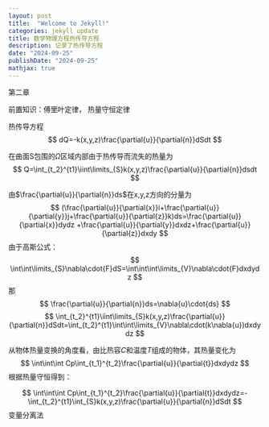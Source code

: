 ```yaml
---
layout: post
title:  "Welcome to Jekyll!"
categories: jekyll update
title: 数学物理方程热传导方程
description: 记录了热传导方程
date: "2024-09-25"
publishDate: "2024-09-25"
mathjax: true
---
```


第二章

前置知识：傅里叶定律， 热量守恒定律

热传导方程
$$
dQ=-k(x,y,z)\frac{\partial{u}}{\partial{n}}dSdt
$$

在曲面S包围的$\Omega$区域内部由于热传导而流失的热量为
$$
Q=\int_{t_2}^{t1}\iint\limits_{S}k(x,y,z)\frac{\partial{u}}{\partial{n}}dsdt
$$

由$\frac{\partial{u}}{\partial{n}}ds$在x,y,z方向的分量为
$$
(\frac{\partial{u}}{\partial{x}}i+\frac{\partial{u}}{\partial{y}}j+\frac{\partial{u}}{\partial{z}}k)ds=\frac{\partial{u}}{\partial{x}}dydz +\frac{\partial{u}}{\partial{y}}dxdz+\frac{\partial{u}}{\partial{z}}dxdy
$$
由于高斯公式：
$$
\int\int\limits_{S}\nabla\cdot{F}dS=\int\int\int\limits_{V}\nabla\cdot{F}dxdydz
$$
那
$$
\frac{\partial{u}}{\partial{n}}ds=\nabla{u}\cdot{ds}
$$
$$
\int_{t_2}^{t1}\iint\limits_{S}k(x,y,z)\frac{\partial{u}}{\partial{n}}dSdt=\int_{t_2}^{t1}\int\int\limits_{V}\nabla\cdot(k\nabla{u})dxdydz
$$

从物体热量变换的角度看，由比热容$C$和温度$T$组成的物体，其热量变化为
$$
\int\int\int Cp\int_{t_1}^{t_2}\frac{\partial{u}}{\partial{t}}dxdydz
$$
根据热量守恒得到：

$$
\int\int\int Cp\int_{t_1}^{t_2}\frac{\partial{u}}{\partial{t}}dxdydz=-\int_{t_2}^{t1}\int_{S}k(x,y,z)\frac{\partial{u}}{\partial{n}}dSdt
$$
变量分离法
